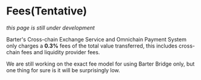 # Fees(Tentative)
*this page is still under development*  

Barter's Cross-chain Exchange Service and Omnichain Payment System only charges a **0.3%** fees of the total value transferred, this includes cross-chain fees and liquidity provider fees.

We are still working on the exact fee model for using Barter Bridge only, but one thing for sure is it will be surprisingly low.